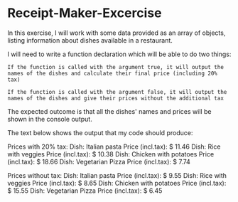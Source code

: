 # Receipt-Maker-Excercise

In this exercise, I will work with some data provided as an array of objects, listing information about dishes available in a restaurant.

I will need to write a function declaration which will be able to do two things:

    If the function is called with the argument true, it will output the names of the dishes and calculate their final price (including 20% tax)

    If the function is called with the argument false, it will output the names of the dishes and give their prices without the additional tax

The expected outcome is that all the dishes' names and prices will be shown in the console output.

The text below shows the output that my code should produce:

Prices with 20% tax:
Dish: Italian pasta Price (incl.tax): $ 11.46
Dish: Rice with veggies Price (incl.tax): $ 10.38
Dish: Chicken with potatoes Price (incl.tax): $ 18.66
Dish: Vegetarian Pizza Price (incl.tax): $ 7.74

Prices without tax:
Dish: Italian pasta Price (incl.tax): $ 9.55
Dish: Rice with veggies Price (incl.tax): $ 8.65
Dish: Chicken with potatoes Price (incl.tax): $ 15.55
Dish: Vegetarian Pizza Price (incl.tax): $ 6.45
